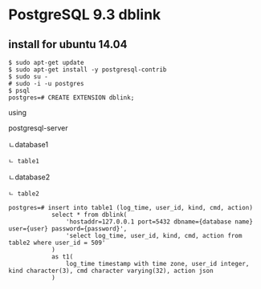 # PostgreSQL 9.3 dblink

## install for ubuntu 14.04

```linux
$ sudo apt-get update         
$ sudo apt-get install -y postgresql-contrib
$ sudo su -
# sudo -i -u postgres
$ psql
postgres=# CREATE EXTENSION dblink;
```

using

postgresql-server

ㄴdatabase1

	ㄴ table1
	
ㄴdatabase2

	ㄴ table2

```linux
postgres=# insert into table1 (log_time, user_id, kind, cmd, action)
			select * from dblink(
				'hostaddr=127.0.0.1 port=5432 dbname={database name} user={user} password={password}',
				'select log_time, user_id, kind, cmd, action from table2 where user_id = 509'
			) 
			as t1(
				log_time timestamp with time zone, user_id integer, kind character(3), cmd character varying(32), action json
			) 
```